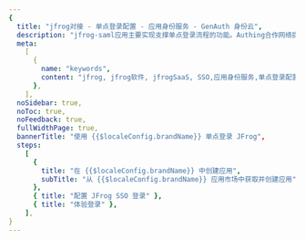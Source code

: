 ```yaml
---
{
  title: "jfrog对接 - 单点登录配置 - 应用身份服务 - GenAuth 身份云",
  description: "jfrog-saml应用主要实现支撑单点登录流程的功能。Authing合作网络提供 jfrog对接，单点登录，SSO，实现应用的快捷登录、免密登录，提升员工办公体验、增强用户体验，增强企业数字化服务水平。",
  meta:
    [
      {
        name: "keywords",
        content: "jfrog, jfrog软件, jfrogSaaS, SSO,应用身份服务,单点登录配置,Authing身份云",
      },
    ],
  noSidebar: true,
  noToc: true,
  noFeedback: true,
  fullWidthPage: true,
  bannerTitle: "使用 {{$localeConfig.brandName}} 单点登录 JFrog",
  steps:
    [
      {
        title: "在 {{$localeConfig.brandName}} 中创建应用",
        subTitle: "从 {{$localeConfig.brandName}} 应用市场中获取并创建应用",
      },
      { title: "配置 JFrog SSO 登录" },
      { title: "体验登录" },
    ],
}
---
```


<IntegrationDetail/>
